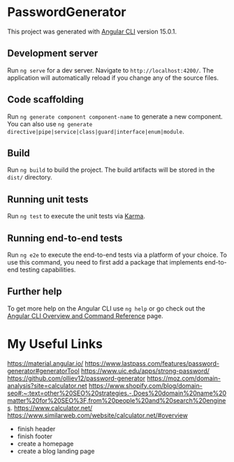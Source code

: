 # PasswordGenerator

This project was generated with [Angular CLI](https://github.com/angular/angular-cli) version 15.0.1.

## Development server

Run `ng serve` for a dev server. Navigate to `http://localhost:4200/`. The application will automatically reload if you change any of the source files.

## Code scaffolding

Run `ng generate component component-name` to generate a new component. You can also use `ng generate directive|pipe|service|class|guard|interface|enum|module`.

## Build

Run `ng build` to build the project. The build artifacts will be stored in the `dist/` directory.

## Running unit tests

Run `ng test` to execute the unit tests via [Karma](https://karma-runner.github.io).

## Running end-to-end tests

Run `ng e2e` to execute the end-to-end tests via a platform of your choice. To use this command, you need to first add a package that implements end-to-end testing capabilities.

## Further help

To get more help on the Angular CLI use `ng help` or go check out the [Angular CLI Overview and Command Reference](https://angular.io/cli) page.


# My Useful Links

https://material.angular.io/
https://www.lastpass.com/features/password-generator#generatorTool
https://www.uic.edu/apps/strong-password/
https://github.com/olliev12/password-generator
https://moz.com/domain-analysis?site=calculator.net
https://www.shopify.com/blog/domain-seo#:~:text=other%20SEO%20strategies.-,Does%20domain%20name%20matter%20for%20SEO%3F,from%20people%20and%20search%20engines.
https://www.calculator.net/
https://www.similarweb.com/website/calculator.net/#overview

- finish header
- finish footer
- create a homepage
- create a blog landing page
